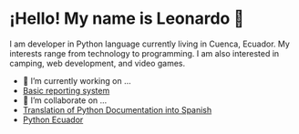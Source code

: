 # ¡Hello! My name is Leonardo 👋


I am developer in Python language currently living in Cuenca, Ecuador. My interests range from technology to programming. I am also interested in camping, web development, and video games.


- 🔭 I’m currently working on ...
- [Basic reporting system ](https://github.com/gomezgleonardob/Basic_Report_System)
- 👯 I’m  collaborate on ...
- [Translation of Python Documentation into Spanish](https://github.com/python/python-docs-es)
- [Python Ecuador](https://github.com/pythonecuador/pythonecuador.github.io)
